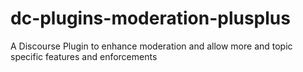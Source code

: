 # dc-plugins-moderation-plusplus
A Discourse Plugin to enhance moderation and allow more and topic specific features and enforcements
